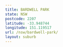 ```yaml
---
title: BARDWELL PARK
state: NSW
postcode: 2207
latitude: -33.948744
longitude: 151.119517
url: /nsw/bardwell-park/
layout: suburb
---
```

